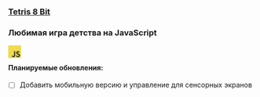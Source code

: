 ### [Tetris 8 Bit](https://vlad-maker.github.io/Tetris-8bit/)
### Любимая игра детства на JavaScript
<img align="left" alt="JavaScript" width="26px" src="https://raw.githubusercontent.com/github/explore/80688e429a7d4ef2fca1e82350fe8e3517d3494d/topics/javascript/javascript.png" /> 

</br>

#### Планируемые обновления:

- [ ] Добавить мобильную версию и управление для сенсорных экранов
